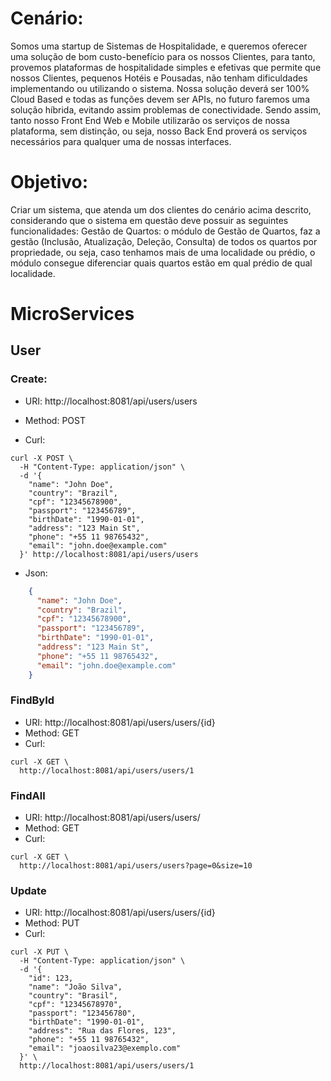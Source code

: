 # Cenário:
Somos uma startup de Sistemas de Hospitalidade, e queremos oferecer uma solução de bom
custo-benefício para os nossos Clientes, para tanto, provemos plataformas de hospitalidade simples e
efetivas que permite que nossos Clientes, pequenos Hotéis e Pousadas, não tenham dificuldades
implementando ou utilizando o sistema.
Nossa solução deverá ser 100% Cloud Based e todas as funções devem ser APIs, no futuro faremos uma
solução híbrida, evitando assim problemas de conectividade. Sendo assim, tanto nosso Front End Web e
Mobile utilizarão os serviços de nossa plataforma, sem distinção, ou seja, nosso Back End proverá os
serviços necessários para qualquer uma de nossas interfaces.

# Objetivo:
Criar um sistema, que atenda um dos clientes do cenário acima descrito, considerando que o sistema
em questão deve possuir as seguintes funcionalidades:
Gestão de Quartos: o módulo de Gestão de Quartos, faz a gestão (Inclusão, Atualização, Deleção,
Consulta) de todos os quartos por propriedade, ou seja, caso tenhamos mais de uma localidade ou prédio,
o módulo consegue diferenciar quais quartos estão em qual prédio de qual localidade.

# MicroServices

## User

### Create: 
- URI: http://localhost:8081/api/users/users
- Method: POST

- Curl:
``` 
curl -X POST \
  -H "Content-Type: application/json" \
  -d '{
    "name": "John Doe",
    "country": "Brazil",
    "cpf": "12345678900",
    "passport": "123456789",
    "birthDate": "1990-01-01",
    "address": "123 Main St",
    "phone": "+55 11 98765432",
    "email": "john.doe@example.com"
  }' http://localhost:8081/api/users/users
```
- Json: 
```json
    {
      "name": "John Doe",
      "country": "Brazil",
      "cpf": "12345678900",
      "passport": "123456789",
      "birthDate": "1990-01-01",
      "address": "123 Main St",
      "phone": "+55 11 98765432",
      "email": "john.doe@example.com"
    }
```

### FindById
- URI: http://localhost:8081/api/users/users/{id}
- Method: GET
- Curl: 
```
curl -X GET \
  http://localhost:8081/api/users/users/1
```

### FindAll
- URI: http://localhost:8081/api/users/users/
- Method: GET
- Curl:
```
curl -X GET \
  http://localhost:8081/api/users/users?page=0&size=10
```

### Update
- URI: http://localhost:8081/api/users/users/{id}
- Method: PUT
- Curl:
```
curl -X PUT \
  -H "Content-Type: application/json" \
  -d '{
    "id": 123,
    "name": "João Silva",
    "country": "Brasil",
    "cpf": "12345678970",
    "passport": "123456780",
    "birthDate": "1990-01-01",
    "address": "Rua das Flores, 123",
    "phone": "+55 11 98765432",
    "email": "joaosilva23@exemplo.com"
  }' \
  http://localhost:8081/api/users/users/1
```


